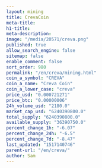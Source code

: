 ```yaml
---
layout: mining
title: CrevaCoin
meta-title: 
h1-title: 
meta-description: 
image: "/media/20571/creva.png"
published: true
allow_search_engine: false
sitemap: false
enable_comment: false
sort_order: 980
permalink: "/en/creva/mining.html"
coin_a_symbol: "CREVA"
coin_a_name: "Creva Coin"
coin_a_lower_case: "creva"
price_usd: "0.000721271"
price_btc: "0.00000006"
24h_volume_usd: "2180.0"
market_cap_usd: "6240390800.0"
total_supply: "6240390800.0"
available_supply: "36390750.0"
percent_change_1h: "-6.07"
percent_change_24h: "-6.5"
percent_change_7d: "-8.47"
last_updated: "1517140746"
parent-url: "/en/creva/"
author: Sam
---
```


